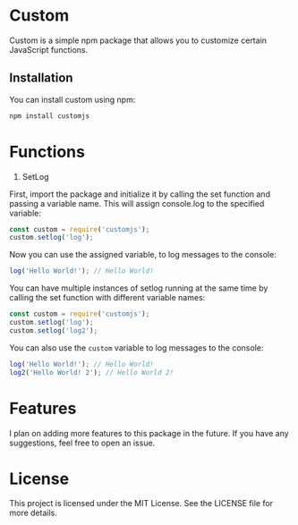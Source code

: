 # Custom

Custom is a simple npm package that allows you to customize certain JavaScript functions.

## Installation

You can install custom using npm:

```bash
npm install customjs
```

# Functions

1. SetLog <br>

First, import the package and initialize it by calling the set function and passing a variable name. This will assign console.log to the specified variable:
    
```js 
const custom = require('customjs');
custom.setlog('log');
```

Now you can use the assigned variable, to log messages to the console:
    
```js   
log('Hello World!'); // Hello World!
```

You can have multiple instances of setlog running at the same time by calling the set function with different variable names:
    
```js
const custom = require('customjs');
custom.setlog('log');
custom.setlog('log2');
```

You can also use the `custom` variable to log messages to the console:
    
```js
log('Hello World!'); // Hello World!
log2('Hello World! 2'); // Hello World 2!
```

# Features
I plan on adding more features to this package in the future. If you have any suggestions, feel free to open an issue.


# License
This project is licensed under the MIT License. See the LICENSE file for more details.